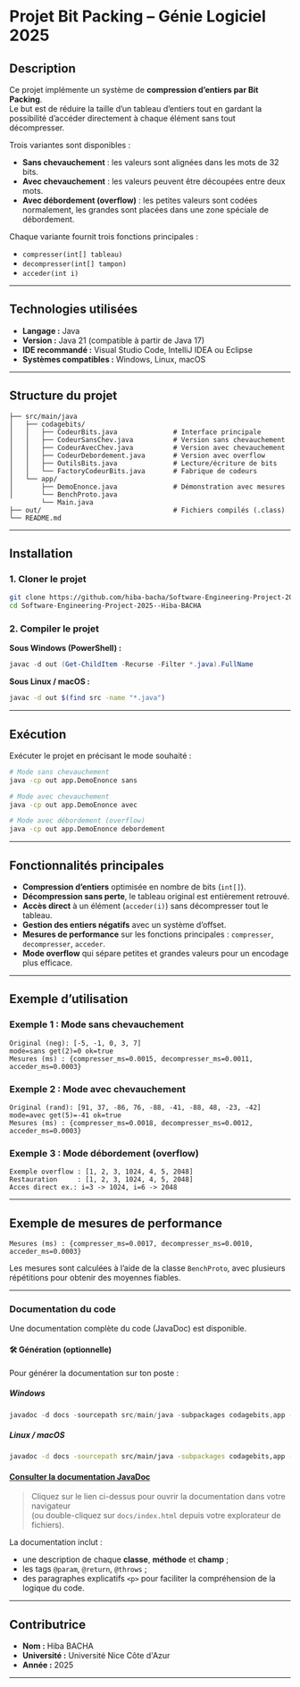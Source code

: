 #  Projet Bit Packing – Génie Logiciel 2025

##  Description  

Ce projet implémente un système de **compression d’entiers par Bit Packing**.  
Le but est de réduire la taille d’un tableau d’entiers tout en gardant la possibilité d’accéder directement à chaque élément sans tout décompresser.  

Trois variantes sont disponibles :  
- **Sans chevauchement** : les valeurs sont alignées dans les mots de 32 bits.  
- **Avec chevauchement** : les valeurs peuvent être découpées entre deux mots.  
- **Avec débordement (overflow)** : les petites valeurs sont codées normalement, les grandes sont placées dans une zone spéciale de débordement.  

Chaque variante fournit trois fonctions principales :  
- `compresser(int[] tableau)`  
- `decompresser(int[] tampon)`  
- `acceder(int i)`  

---

##  Technologies utilisées  

- **Langage :** Java  
- **Version :** Java 21 (compatible à partir de Java 17)  
- **IDE recommandé :** Visual Studio Code, IntelliJ IDEA ou Eclipse  
- **Systèmes compatibles :** Windows, Linux, macOS  

---

##  Structure du projet  

```
├── src/main/java
│   ├── codagebits/
│   │   ├── CodeurBits.java              # Interface principale
│   │   ├── CodeurSansChev.java          # Version sans chevauchement
│   │   ├── CodeurAvecChev.java          # Version avec chevauchement
│   │   ├── CodeurDebordement.java       # Version avec overflow
│   │   ├── OutilsBits.java              # Lecture/écriture de bits
│   │   └── FactoryCodeurBits.java       # Fabrique de codeurs
│   └── app/
│       ├── DemoEnonce.java              # Démonstration avec mesures
│       └── BenchProto.java  
        └── Main.java
├── out/                                 # Fichiers compilés (.class)
└── README.md
```

---

##  Installation  

### 1. Cloner le projet  
```bash
git clone https://github.com/hiba-bacha/Software-Engineering-Project-2025--Hiba-BACHA
cd Software-Engineering-Project-2025--Hiba-BACHA

```

### 2. Compiler le projet  

**Sous Windows (PowerShell) :**
```powershell
javac -d out (Get-ChildItem -Recurse -Filter *.java).FullName
```

**Sous Linux / macOS :**
```bash
javac -d out $(find src -name "*.java")
```

---

##  Exécution  

Exécuter le projet en précisant le mode souhaité :  
```bash
# Mode sans chevauchement
java -cp out app.DemoEnonce sans

# Mode avec chevauchement
java -cp out app.DemoEnonce avec

# Mode avec débordement (overflow)
java -cp out app.DemoEnonce debordement
```

---

##  Fonctionnalités principales  

- **Compression d’entiers** optimisée en nombre de bits (`int[]`).  
- **Décompression sans perte**, le tableau original est entièrement retrouvé.  
- **Accès direct** à un élément (`acceder(i)`) sans décompresser tout le tableau.  
- **Gestion des entiers négatifs** avec un système d’offset.  
- **Mesures de performance** sur les fonctions principales : `compresser`, `decompresser`, `acceder`.  
- **Mode overflow** qui sépare petites et grandes valeurs pour un encodage plus efficace.  

---

##  Exemple d’utilisation  

### Exemple 1 : Mode sans chevauchement
```
Original (neg): [-5, -1, 0, 3, 7]
mode=sans get(2)=0 ok=true
Mesures (ms) : {compresser_ms=0.0015, decompresser_ms=0.0011, acceder_ms=0.0003}
```

### Exemple 2 : Mode avec chevauchement
```
Original (rand): [91, 37, -86, 76, -88, -41, -88, 48, -23, -42]
mode=avec get(5)=-41 ok=true
Mesures (ms) : {compresser_ms=0.0018, decompresser_ms=0.0012, acceder_ms=0.0003}
```

### Exemple 3 : Mode débordement (overflow)
```
Exemple overflow : [1, 2, 3, 1024, 4, 5, 2048]
Restauration     : [1, 2, 3, 1024, 4, 5, 2048]
Acces direct ex.: i=3 -> 1024, i=6 -> 2048
```

---

## Exemple de mesures de performance  

```
Mesures (ms) : {compresser_ms=0.0017, decompresser_ms=0.0010, acceder_ms=0.0003}
```
Les mesures sont calculées à l’aide de la classe `BenchProto`, avec plusieurs répétitions pour obtenir des moyennes fiables.  

---
### Documentation du code  

Une documentation complète du code (JavaDoc) est disponible.  

#### 🛠️ Génération (optionnelle)
Pour générer la documentation sur ton poste :  

##### Windows
```powershell
javadoc -d docs -sourcepath src/main/java -subpackages codagebits,app -encoding UTF-8 -private -author -version
```

##### Linux / macOS
```bash
javadoc -d docs -sourcepath src/main/java -subpackages codagebits,app -encoding UTF-8 -private -author -version
```

####  [Consulter la documentation JavaDoc](./docs/index.html)

> Cliquez sur le lien ci-dessus pour ouvrir la documentation dans votre navigateur  
> (ou double-cliquez sur `docs/index.html` depuis votre explorateur de fichiers).

La documentation inclut :  
- une description de chaque **classe**, **méthode** et **champ** ;  
- les tags `@param`, `@return`, `@throws` ;  
- des paragraphes explicatifs `<p>` pour faciliter la compréhension de la logique du code.

---

##  Contributrice  

- **Nom :** Hiba BACHA  
- **Université :** Université Nice Côte d'Azur 
- **Année :** 2025  

---


  
